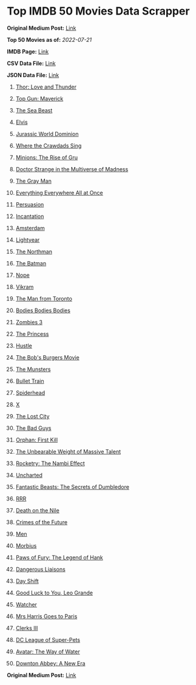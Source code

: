 # Top IMDB 50 Movies Data Scrapper

**Original Medium Post:** [Link](https://medium.com/@nishantsahoo/which-movie-should-i-watch-5c83a3c0f5b1) 

**Top 50 Movies as of:** _2022-07-21_

**IMDB Page:** [Link](http://www.imdb.com/search/title?release_date=2022,2022&title_type=feature)

**CSV Data File:** [Link](/Data/data.csv)

**JSON Data File:** [Link](/Data/data.json)

1. [Thor: Love and Thunder](https://www.imdb.com/title/tt10648342/?ref_=adv_li_tt)

2. [Top Gun: Maverick](https://www.imdb.com/title/tt1745960/?ref_=adv_li_tt)

3. [The Sea Beast](https://www.imdb.com/title/tt9288046/?ref_=adv_li_tt)

4. [Elvis](https://www.imdb.com/title/tt3704428/?ref_=adv_li_tt)

5. [Jurassic World Dominion](https://www.imdb.com/title/tt8041270/?ref_=adv_li_tt)

6. [Where the Crawdads Sing](https://www.imdb.com/title/tt9411972/?ref_=adv_li_tt)

7. [Minions: The Rise of Gru](https://www.imdb.com/title/tt5113044/?ref_=adv_li_tt)

8. [Doctor Strange in the Multiverse of Madness](https://www.imdb.com/title/tt9419884/?ref_=adv_li_tt)

9. [The Gray Man](https://www.imdb.com/title/tt1649418/?ref_=adv_li_tt)

10. [Everything Everywhere All at Once](https://www.imdb.com/title/tt6710474/?ref_=adv_li_tt)

11. [Persuasion](https://www.imdb.com/title/tt13456318/?ref_=adv_li_tt)

12. [Incantation](https://www.imdb.com/title/tt18968540/?ref_=adv_li_tt)

13. [Amsterdam](https://www.imdb.com/title/tt10304142/?ref_=adv_li_tt)

14. [Lightyear](https://www.imdb.com/title/tt10298810/?ref_=adv_li_tt)

15. [The Northman](https://www.imdb.com/title/tt11138512/?ref_=adv_li_tt)

16. [The Batman](https://www.imdb.com/title/tt1877830/?ref_=adv_li_tt)

17. [Nope](https://www.imdb.com/title/tt10954984/?ref_=adv_li_tt)

18. [Vikram](https://www.imdb.com/title/tt9179430/?ref_=adv_li_tt)

19. [The Man from Toronto](https://www.imdb.com/title/tt11671006/?ref_=adv_li_tt)

20. [Bodies Bodies Bodies](https://www.imdb.com/title/tt8110652/?ref_=adv_li_tt)

21. [Zombies 3](https://www.imdb.com/title/tt14301252/?ref_=adv_li_tt)

22. [The Princess](https://www.imdb.com/title/tt13406136/?ref_=adv_li_tt)

23. [Hustle](https://www.imdb.com/title/tt8009428/?ref_=adv_li_tt)

24. [The Bob's Burgers Movie](https://www.imdb.com/title/tt7466442/?ref_=adv_li_tt)

25. [The Munsters](https://www.imdb.com/title/tt14813212/?ref_=adv_li_tt)

26. [Bullet Train](https://www.imdb.com/title/tt12593682/?ref_=adv_li_tt)

27. [Spiderhead](https://www.imdb.com/title/tt9783600/?ref_=adv_li_tt)

28. [X](https://www.imdb.com/title/tt13560574/?ref_=adv_li_tt)

29. [The Lost City](https://www.imdb.com/title/tt13320622/?ref_=adv_li_tt)

30. [The Bad Guys](https://www.imdb.com/title/tt8115900/?ref_=adv_li_tt)

31. [Orphan: First Kill](https://www.imdb.com/title/tt11851548/?ref_=adv_li_tt)

32. [The Unbearable Weight of Massive Talent](https://www.imdb.com/title/tt11291274/?ref_=adv_li_tt)

33. [Rocketry: The Nambi Effect](https://www.imdb.com/title/tt9263550/?ref_=adv_li_tt)

34. [Uncharted](https://www.imdb.com/title/tt1464335/?ref_=adv_li_tt)

35. [Fantastic Beasts: The Secrets of Dumbledore](https://www.imdb.com/title/tt4123432/?ref_=adv_li_tt)

36. [RRR](https://www.imdb.com/title/tt8178634/?ref_=adv_li_tt)

37. [Death on the Nile](https://www.imdb.com/title/tt7657566/?ref_=adv_li_tt)

38. [Crimes of the Future](https://www.imdb.com/title/tt14549466/?ref_=adv_li_tt)

39. [Men](https://www.imdb.com/title/tt13841850/?ref_=adv_li_tt)

40. [Morbius](https://www.imdb.com/title/tt5108870/?ref_=adv_li_tt)

41. [Paws of Fury: The Legend of Hank](https://www.imdb.com/title/tt4428398/?ref_=adv_li_tt)

42. [Dangerous Liaisons](https://www.imdb.com/title/tt15548032/?ref_=adv_li_tt)

43. [Day Shift](https://www.imdb.com/title/tt13314558/?ref_=adv_li_tt)

44. [Good Luck to You, Leo Grande](https://www.imdb.com/title/tt13352968/?ref_=adv_li_tt)

45. [Watcher](https://www.imdb.com/title/tt12004038/?ref_=adv_li_tt)

46. [Mrs Harris Goes to Paris](https://www.imdb.com/title/tt5151570/?ref_=adv_li_tt)

47. [Clerks III](https://www.imdb.com/title/tt11128440/?ref_=adv_li_tt)

48. [DC League of Super-Pets](https://www.imdb.com/title/tt8912936/?ref_=adv_li_tt)

49. [Avatar: The Way of Water](https://www.imdb.com/title/tt1630029/?ref_=adv_li_tt)

50. [Downton Abbey: A New Era](https://www.imdb.com/title/tt11703710/?ref_=adv_li_tt)

**Original Medium Post:** [Link](https://medium.com/@nishantsahoo/which-movie-should-i-watch-5c83a3c0f5b1) 
